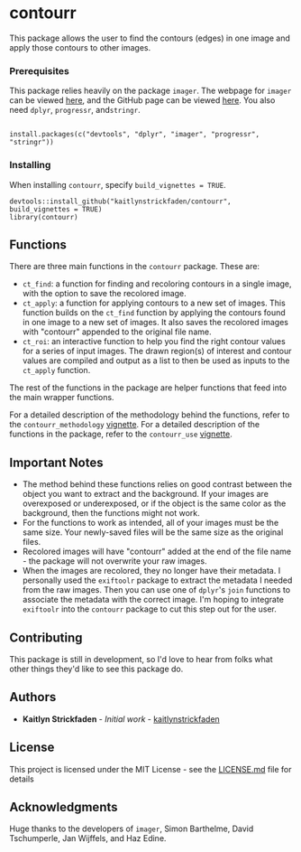 # contourr
This package allows the user to find the contours (edges) in one image and apply those contours to other images.

### Prerequisites

This package relies heavily on the package `imager`. The webpage for `imager` can be viewed [here](http://dahtah.github.io/imager/), and the GitHub page can be viewed [here](https://github.com/dahtah/imager). You also need `dplyr`, `progressr`, and`stringr`. 

```

install.packages(c("devtools", "dplyr", "imager", "progressr", "stringr"))

```

### Installing

When installing `contourr`, specify `build_vignettes = TRUE`.

```
devtools::install_github("kaitlynstrickfaden/contourr", build_vignettes = TRUE)
library(contourr)
```

## Functions

There are three main functions in the `contourr` package. These are:

* `ct_find`: a function for finding and recoloring contours in a single image, with the option to save the recolored image. 
* `ct_apply`: a function for applying contours to a new set of images. This function builds on the `ct_find` function by applying the contours found in one image to a new set of images. It also saves the recolored images with "contourr" appended to the original file name.
* `ct_roi`: an interactive function to help you find the right contour values for a series of input images. The drawn region(s) of interest and contour values are compiled and output as a list to then be used as inputs to the `ct_apply` function.

The rest of the functions in the package are helper functions that feed into the main wrapper functions.



For a detailed description of the methodology behind the functions, refer to the `contourr_methodology` [vignette](https://github.com/kaitlynstrickfaden/contourr/blob/master/vignettes/contourr_methodology.md). For a detailed description of the functions in the package, refer to the `contourr_use` [vignette](https://github.com/kaitlynstrickfaden/contourr/blob/master/vignettes/contourr_use.md). 

## Important Notes

* The method behind these functions relies on good contrast between the object you want to extract and the background. If your images are overexposed or underexposed, or if the object is the same color as the background, then the functions might not work.
* For the functions to work as intended, all of your images must be the same size. Your newly-saved files will be the same size as the original files.
* Recolored images will have "contourr" added at the end of the file name - the package will not overwrite your raw images.
* When the images are recolored, they no longer have their metadata. I personally used the `exiftoolr` package to extract the metadata I needed from the raw images. Then you can use one of `dplyr`'s `join` functions to associate the metadata with the correct image. I'm hoping to integrate `exiftoolr` into the `contourr` package to cut this step out for the user.

## Contributing

This package is still in development, so I'd love to hear from folks what other things they'd like to see this package do.

## Authors

* **Kaitlyn Strickfaden** - *Initial work* - [kaitlynstrickfaden](https://github.com/kaitlynstrickfaden)

## License

This project is licensed under the MIT License - see the [LICENSE.md](LICENSE.md) file for details

## Acknowledgments

Huge thanks to the developers of `imager`, Simon Barthelme, David Tschumperle, Jan Wijffels, and Haz Edine.
